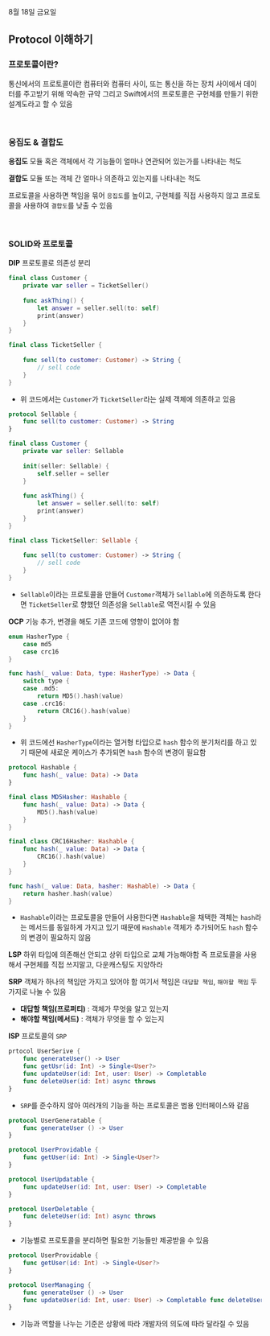 8월 18일 금요일

## Protocol 이해하기

### 프로토콜이란?
통신에서의 프로토콜이란 컴퓨터와 컴퓨터 사이, 또는 통신을 하는 장치 사이에서 데이터를 주고받기 위해 약속한 규약
그리고 Swift에서의 프로토콜은 구현체를 만들기 위한 설계도라고 할 수 있음

</br>

### 응집도 & 결합도
**응집도**
모듈 혹은 객체에서 각 기능들이 얼마나 연관되어 있는가를 나타내는 척도

**결합도**
모듈 또는 객체 간 얼마나 의존하고 있는지를 나타내는 척도

프로토콜을 사용하면 책임을 묶어 `응집도`를 높이고, 구현체를 직접 사용하지 않고 프로토콜을 사용하여 `결합도`를 낮출 수 있음

</br>

### SOLID와 프로토콜

**DIP**
프로토콜로 의존성 분리

```swift
final class Customer {
    private var seller = TicketSeller()
    
    func askThing() {
        let answer = seller.sell(to: self)
        print(answer)
    }
}

final class TicketSeller {
    
    func sell(to customer: Customer) -> String {
        // sell code
    }
}
```
- 위 코드에서는 `Customer`가 `TicketSeller`라는 실제 객체에 의존하고 있음

```swift
protocol Sellable {
    func sell(to customer: Customer) -> String
}

final class Customer {
    private var seller: Sellable
    
    init(seller: Sellable) {
        self.seller = seller
    }
    
    func askThing() {
        let answer = seller.sell(to: self)
        print(answer)
    }
}

final class TicketSeller: Sellable {
    
    func sell(to customer: Customer) -> String {
        // sell code
    }
}
```
- `Sellable`이라는 프로토콜을 만들어 `Customer`객체가 `Sellable`에 의존하도록 한다면 `TicketSeller`로 향했던 의존성을 `Sellable`로 역전시킬 수 있음

**OCP**
기능 추가, 변경을 해도 기존 코드에 영향이 없어야 함

```swift
enum HasherType {
    case md5
    case crc16
}

func hash(_ value: Data, type: HasherType) -> Data {
    switch type {
    case .md5:
        return MD5().hash(value)
    case .crc16:
        return CRC16().hash(value)
    }
}
```
- 위 코드에선 `HasherType`이라는 열거형 타입으로 `hash` 함수의 분기처리를 하고 있기 때문에 새로운 케이스가 추가되면 `hash` 함수의 변경이 필요함

```swift
protocol Hashable {
    func hash(_ value: Data) -> Data
}

final class MD5Hasher: Hashable {
    func hash(_ value: Data) -> Data {
        MD5().hash(value)
    }
}

final class CRC16Hasher: Hashable {
    func hash(_ value: Data) -> Data {
        CRC16().hash(value)
    }
}

func hash(_ value: Data, hasher: Hashable) -> Data {
    return hasher.hash(value)
}
```
- `Hashable`이라는 프로토콜을 만들어 사용한다면 `Hashable`을 채택한 객체는 `hash`라는 메서드를 동일하게 가지고 있기 때문에 `Hashable` 객체가 추가되어도 `hash` 함수의 변경이 필요하지 않음

**LSP**
하위 타입에 의존해선 안되고 상위 타입으로 교체 가능해야함
즉 프로토콜을 사용해서 구현체를 직접 쓰지말고, 다운캐스팅도 지양하라

**SRP**
객체가 하나의 책임만 가지고 있어야 함
여기서 책임은 `대답할 책임`, `해야할 책임` 두가지로 나눌 수 있음

- **대답할 책임(프로퍼티)** : 객체가 무엇을 알고 있는지
- **해야할 책임(메서드)** : 객체가 무엇을 할 수 있는지

**ISP**
프로토콜의 `SRP`

```swift
prtocol UserSerive {
    func generateUser() -> User
    func getUsr(id: Int) -> Single<User?>
    func updateUser(id: Int, user: User) -> Completable
    func deleteUser(id: Int) async throws
}
```
- `SRP`를 준수하지 않아 여러개의 기능을 하는 프로토콜은 범용 인터페이스와 같음

```swift
protocol UserGeneratable {
    func generateUser () -> User
}

protocol UserProvidable {
    func getUser(id: Int) -> Single<User?>
}

protocol UserUpdatable {
    func updateUser(id: Int, user: User) -> Completable
}

protocol UserDeletable {
    func deleteUser(id: Int) async throws
}
```
- 기능별로 프로토콜을 분리하면 필요한 기능들만 제공받을 수 있음

```swift
protocol UserProvidable {
    func getUser(id: Int) -> Single<User?>
}

protocol UserManaging {
    func generateUser () -> User
    func updateUser(id: Int, user: User) -> Completable func deleteUser(id: Int) async throws
}
```
- 기능과 역할을 나누는 기준은 상황에 따라 개발자의 의도에 따라 달라질 수 있음
